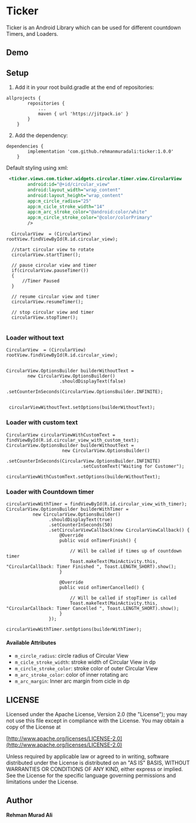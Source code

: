 # Ticker
Ticker is an Android Library which can be used for different countdown Timers, and Loaders. 

## Demo



## Setup
1. Add it in your root build.gradle at the end of repositories:
```
allprojects {
		repositories {
			...
			maven { url 'https://jitpack.io' }
		}
	}
```

2. Add the dependency:
```
dependencies {
		implementation 'com.github.rehmanmuradali:ticker:1.0.0'
	}
```



Default styling using xml:
```xml
 <ticker.views.com.ticker.widgets.circular.timer.view.CircularView
        android:id="@+id/circular_view"
        android:layout_width="wrap_content"
        android:layout_height="wrap_content"
        app:m_circle_radius="25"
        app:m_cicle_stroke_width="14"
        app:m_arc_stroke_color="@android:color/white"
        app:m_circle_stroke_color="@color/colorPrimary"
        />

```

```
  CircularView  = (CircularView) rootView.findViewById(R.id.circular_view);
  
  //start circular view to rotate
  circularView.startTimer();
  
  // pause circular view and timer
  if(circularView.pauseTimer())
  {
      //Timer Paused
  }
  
  // resume circular view and timer
  circularView.resumeTimer();
  
  // stop circular view and timer
  circularView.stopTimer();
  
```





### Loader without text
```
CircularView  = (CircularView) rootView.findViewById(R.id.circular_view);


CircularView.OptionsBuilder builderWithoutText = 
		new CircularView.OptionsBuilder()
                	.shouldDisplayText(false)
                	.setCounterInSeconds(CircularView.OptionsBuilder.INFINITE);
                        
                
 circularViewWithoutText.setOptions(builderWithoutText);

```


### Loader with custom text

```
CircularView circularViewWithCustomText = findViewById(R.id.circular_view_with_custom_text);
CircularView.OptionsBuilder builderWithoutText = 
                     new CircularView.OptionsBuilder()
                            .setCounterInSeconds(CircularView.OptionsBuilder.INFINITE)
                            .setCustomText("Waiting for Customer");
                
circularViewWithCustomText.setOptions(builderWithoutText);
```

### Loader with Countdown timer
```
circularViewWithTimer = findViewById(R.id.circular_view_with_timer);
CircularView.OptionsBuilder builderWithTimer = 
          new CircularView.OptionsBuilder()
                .shouldDisplayText(true)
                .setCounterInSeconds(50)
                .setCircularViewCallback(new CircularViewCallback() {
                    @Override
                    public void onTimerFinish() {
                    
                        // Will be called if times up of countdown timer
                        Toast.makeText(MainActivity.this, "CircularCallback: Timer Finished ", Toast.LENGTH_SHORT).show();
                    }

                    @Override
                    public void onTimerCancelled() {
                    
                        // Will be called if stopTimer is called
                        Toast.makeText(MainActivity.this, "CircularCallback: Timer Cancelled ", Toast.LENGTH_SHORT).show();
                    }
                });

circularViewWithTimer.setOptions(builderWithTimer);
```

#### Available Attributes
+ ``m_circle_radius``: circle radius of Circular View
+ ``m_cicle_stroke_width``: stroke width of Circular View in dp
+ ``m_circle_stroke_color``: stroke color of outer Circular View
+ ``m_arc_stroke_color``: color of inner rotating arc
+ ``m_arc_margin``: Inner arc margin from cicle in dp

## LICENSE
Licensed under the Apache License, Version 2.0 (the "License"); you may not use this file except in compliance with the License. You may obtain a copy of the License at

[http://www.apache.org/licenses/LICENSE-2.0](http://www.apache.org/licenses/LICENSE-2.0)

Unless required by applicable law or agreed to in writing, software distributed under the License is distributed on an "AS IS" BASIS, WITHOUT WARRANTIES OR CONDITIONS OF ANY KIND, either express or implied. See the License for the specific language governing permissions and limitations under the License.

## Author
**Rehman Murad Ali**

